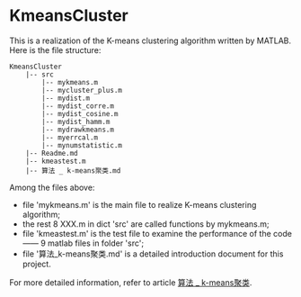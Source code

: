 # KmeansCluster

This is a realization of the K-means clustering algorithm written by MATLAB. Here is the file structure:

```
KmeansCluster
    |-- src
        |-- mykmeans.m
        |-- mycluster_plus.m
        |-- mydist.m
        |-- mydist_corre.m
        |-- mydist_cosine.m
        |-- mydist_hamm.m
        |-- mydrawkmeans.m
        |-- myerrcal.m
        |-- mynumstatistic.m
    |-- Readme.md
    |-- kmeastest.m
    |-- 算法 _ k-means聚类.md
```
Among the files above:
- file 'mykmeans.m' is the main file to realize K-means clustering algorithm;
- the rest 8 XXX.m in dict 'src' are called functions by mykmeans.m;
- file 'kmeastest.m' is the test file to examine the performance of the code—— 9 matlab files in folder 'src';
- file '算法_k-means聚类.md' is a detailed introduction document for this project. 

For more detailed information, refer to article [算法 _ k-means聚类](https://github.com/chentianyangWHU/KmeansCluster/blob/master/%E7%AE%97%E6%B3%95%20_%20k-means%E8%81%9A%E7%B1%BB.md).
